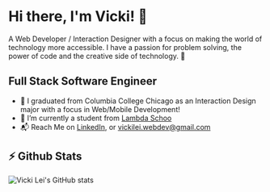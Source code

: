 # Hi there, I'm Vicki! 🧪 

A Web Developer / Interaction Designer with a focus on making the world of technology more accessible. I have a passion for problem solving, the power of code and the creative side of technology. 👋

## Full Stack Software Engineer
- 🔭 I graduated from Columbia College Chicago as an Interaction Design major with a focus in Web/Mobile Development!
- 🌱 I’m currently a student from [Lambda Schoo](https://lambdaschool.com/homepagev)
- 📬 Reach Me on [LinkedIn](https://www.linkedin.com/in/yongxin-lei/), or vickilei.webdev@gmail.com


## ⚡ Github Stats
![Vicki Lei's GitHub stats](https://github-readme-stats.vercel.app/api?username=ylei1088&show_icons=true)


